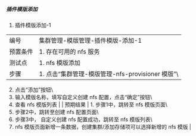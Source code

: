 ##### 插件模版添加

1. 插件模版添加-1

|||
| ---- | ---- |
| 编号 | 集群管理-模版管理-插件模版-添加-1 |
| 预置条件 | 1. 存在可用的 nfs 服务 |
| 测试点 | 1. nfs 模版添加 |
| 步骤 | 1. 点击“集群管理-模版管理-nfs-provisioner 模版”\
2. 点击“添加”按钮\
3. 输入模版名称，填写自定义创建 nfs 配置，点击“确定”按钮\
4. 查看 nfs 模版列表 |
| 预期结果 | 1. 步骤1中，跳转至 nfs 模版页面\
2. 步骤2中，跳转至创建 nfs 配置页面\
3. 步骤3中， 自定义创建 nfs 配置成功，跳转至 nfs 模版列表\
4. nfs 模版页面新增一条数据，创建集群/添加存储项可以选择新增的 nfs 模版 |